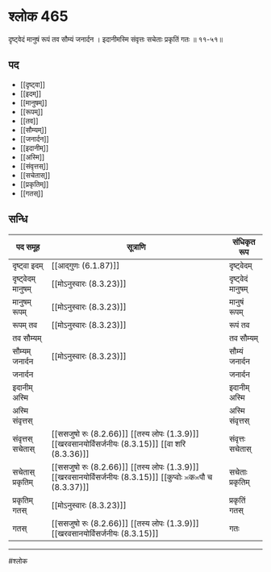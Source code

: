 # श्लोक 465

दृष्ट्वेदं मानुषं रूपं तव सौम्यं जनार्दन ।
इदानीमस्मि संवृत्तः सचेताः प्रकृतिं गतः ॥ ११-५१॥


## पद 

- [[दृष्ट्वा]]
- [[इदम्]]
- [[मानुषम्]]
- [[रूपम्]]
- [[तव]]
- [[सौम्यम्]]
- [[जनार्दन]]
- [[इदानीम्]]
- [[अस्मि]]
- [[संवृत्तस्]]
- [[सचेतास्]]
- [[प्रकृतिम्]]
- [[गतस्]]

## सन्धि

| पद समूह | सूत्राणि | संधिकृत रूप |
| ----- | ----- | ----- |
| दृष्ट्वा इदम् |  [[आद्गुणः (6.1.87)]] | दृष्ट्वेदम् |
| दृष्ट्वेदम् मानुषम् |  [[मोऽनुस्वारः (8.3.23)]] | दृष्ट्वेदं मानुषम् |
| मानुषम् रूपम् |  [[मोऽनुस्वारः (8.3.23)]] | मानुषं रूपम् |
| रूपम् तव |  [[मोऽनुस्वारः (8.3.23)]] | रूपं तव |
| तव सौम्यम् |  | तव सौम्यम् |
| सौम्यम् जनार्दन |  [[मोऽनुस्वारः (8.3.23)]] | सौम्यं जनार्दन |
| जनार्दन |  | जनार्दन |
| इदानीम् अस्मि |  | इदानीम् अस्मि |
| अस्मि संवृत्तस् |  | अस्मि संवृत्तस् |
| संवृत्तस् सचेतास् |  [[ससजुषो रुः (8.2.66)]] [[तस्य लोपः (1.3.9)]] [[खरवसानयोर्विसर्जनीयः (8.3.15)]] [[वा शरि (8.3.36)]] | संवृत्तः सचेतास् |
| सचेतास् प्रकृतिम् |  [[ससजुषो रुः (8.2.66)]] [[तस्य लोपः (1.3.9)]] [[खरवसानयोर्विसर्जनीयः (8.3.15)]] [[कुप्वोः ≍क≍पौ च (8.3.37)]] | सचेताः प्रकृतिम् |
| प्रकृतिम् गतस् |  [[मोऽनुस्वारः (8.3.23)]] | प्रकृतिं गतस् |
| गतस् |  [[ससजुषो रुः (8.2.66)]] [[तस्य लोपः (1.3.9)]] [[खरवसानयोर्विसर्जनीयः (8.3.15)]] | गतः |


---

#श्लोक